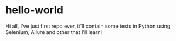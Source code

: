 # hello-world

Hi all,
I've just first repo ever, it'll contain some tests in Python using Selenium, Allure and other that I'll learn!
